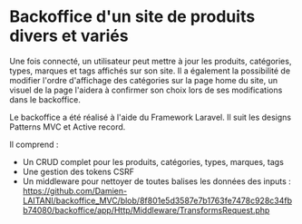 # Backoffice d'un site de produits divers et variés

Une fois connecté, un utilisateur peut mettre à jour les produits, catégories, types, marques et tags affichés sur son site.
Il a également la possibilité de modifier l'ordre d'affichage des catégories sur la page home du site, un visuel de la page l'aidera à confirmer son choix lors de ses modifications dans le backoffice. 

Le backoffice a été réalisé à l'aide du Framework Laravel.
Il suit les designs Patterns MVC et Active record.

Il comprend :

- Un CRUD complet pour les produits, catégories, types, marques, tags
- Une gestion des tokens CSRF
- Un middleware pour nettoyer de toutes balises les données des inputs :
  https://github.com/Damien-LAITANI/backoffice_MVC/blob/8f801e5d3587e7b1763fe7478c928c34fbb74080/backoffice/app/Http/Middleware/TransformsRequest.php
